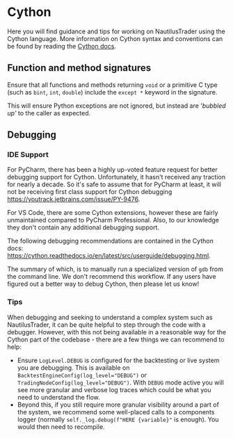 # Cython

Here you will find guidance and tips for working on NautilusTrader using the Cython language.
More information on Cython syntax and conventions can be found by reading the [Cython docs](https://cython.readthedocs.io/en/latest/index.html).

## Function and method signatures
Ensure that all functions and methods returning `void` or a primitive C type (such as `bint`, `int`, `double`) include the `except *` keyword in the signature.

This will ensure Python exceptions are not ignored, but instead are *'bubbled up'* to the caller as expected.

## Debugging

### IDE Support
For PyCharm, there has been a highly up-voted feature request for better debugging support for Cython.
Unfortunately, it hasn't received any traction for nearly a decade. So it's safe to assume that for
PyCharm at least, it will not be receiving first class support for Cython debugging
https://youtrack.jetbrains.com/issue/PY-9476.

For VS Code, there are some Cython extensions, however these are fairly unmaintained compared to
PyCharm Professional. Also, to our knowledge they don't contain any additional debugging support.

The following debugging recommendations are contained in the Cython docs:
https://cython.readthedocs.io/en/latest/src/userguide/debugging.html.

The summary of which, is to manually run a specialized version of `gdb` from the command line. We don't recommend this workflow.
If any users have figured out a better way to debug Cython, then please let us know!

### Tips
When debugging and seeking to understand a complex system such as NautilusTrader, it can be
quite helpful to step through the code with a debugger. However, with this not being available in a reasonable way
for the Cython part of the codebase - there are a few things we can recommend to help:

- Ensure `LogLevel.DEBUG` is configured for the backtesting or live system you are debugging. This is available on `BacktestEngineConfig(log_level="DEBUG")` or `TradingNodeConfig(log_level="DEBUG")`.
  With `DEBUG` mode active you will see more granular and verbose log traces which could be what you need to understand the flow.
- Beyond this, if you still require more granular visibility around a part of the system, we recommend some well-placed calls
  to a components logger (normally `self._log.debug(f"HERE {variable}"` is enough). You would then need to recompile.
